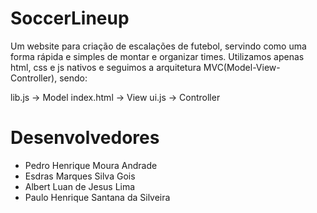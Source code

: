 # SoccerLineup
Um website para criação de escalações de futebol, servindo como uma forma rápida e simples de montar e organizar times.
Utilizamos apenas html, css e js nativos e seguimos a arquitetura MVC(Model-View-Controller), sendo: 

lib.js -> Model
index.html -> View
ui.js -> Controller

# Desenvolvedores

- Pedro Henrique Moura Andrade 
- Esdras Marques Silva Gois 
- Albert Luan de Jesus Lima
- Paulo Henrique Santana da Silveira